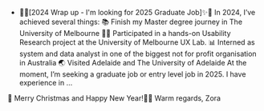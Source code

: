 - 🎄✨[2024 Wrap up - I'm looking for 2025 Graduate Job]✨🎄
In 2024, I’ve achieved several things:
📚 Finish my Master degree journey in The University of Melbourne
👩‍💻 Participated in a hands-on Usability Research project at the University of Melbourne UX Lab.
📊 Interned as system and data analyst in one of the biggest not for profit organisation in Australia
🌏 Visited Adelaide and The University of Adelaide 
At the moment, I’m seeking a graduate job or entry level job in 2025. I have experience in … 

🎉 Merry Christmas and Happy New Year!🎅✨
Warm regards,
Zora

<!---
zora070323/zora070323 is a ✨ special ✨ repository because its `README.md` (this file) appears on your GitHub profile.
You can click the Preview link to take a look at your changes.
--->
